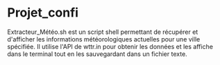 # Projet_confi
Extracteur_Météo.sh est un script shell permettant de récupérer et d'afficher les informations météorologiques actuelles pour une ville spécifiée. Il utilise l'API de wttr.in pour obtenir les données et les affiche dans le terminal tout en les sauvegardant dans un fichier texte.
